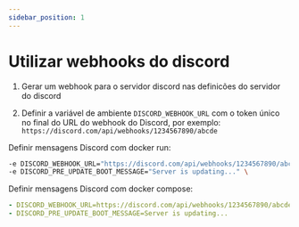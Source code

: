 ```yaml
---
sidebar_position: 1
---
```


# Utilizar webhooks do discord

1. Gerar um webhook para o servidor discord nas definicões do servidor do discord

2. Definir a variável de ambiente `DISCORD_WEBHOOK_URL` com o token único no final do URL do webhook do Discord, por exemplo: `https://discord.com/api/webhooks/1234567890/abcde`

Definir mensagens Discord com docker run:

```sh
-e DISCORD_WEBHOOK_URL="https://discord.com/api/webhooks/1234567890/abcde" \
-e DISCORD_PRE_UPDATE_BOOT_MESSAGE="Server is updating..." \
```

Definir mensagens Discord com docker compose:

```yaml
- DISCORD_WEBHOOK_URL=https://discord.com/api/webhooks/1234567890/abcde
- DISCORD_PRE_UPDATE_BOOT_MESSAGE=Server is updating...
```
